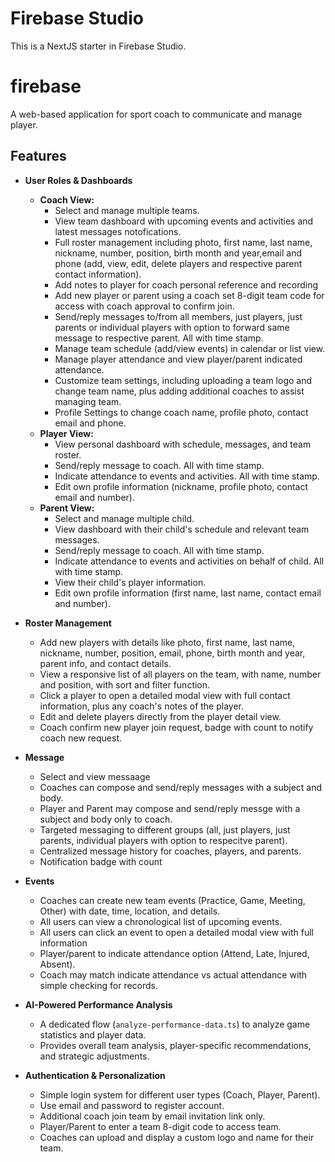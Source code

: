 # Firebase Studio

This is a NextJS starter in Firebase Studio.
# firebase

A web-based application for sport coach to communicate and manage player. 

## Features

- **User Roles & Dashboards**
  - **Coach View:**
    - Select and manage multiple teams.
    - View team dashboard with upcoming events and activities and latest messages notofications.
    - Full roster management including photo, first name, last name, nickname, number, position, birth month and year,email and phone (add, view, edit, delete players and respective parent contact information).
    - Add notes to player for coach personal reference and recording
    - Add new player or parent using a coach set 8-digit team code for access with coach approval to confirm join. 
    - Send/reply messages to/from all members, just players, just parents or individual players with option to forward same message to respective parent. All with time stamp.
    - Manage team schedule (add/view events) in calendar or list view. 
    - Manage player attendance and view player/parent indicated attendance.
    - Customize team settings, including uploading a team logo and change team name, plus adding additional coaches to assist managing team.
    - Profile Settings to change coach name, profile photo, contact email and phone. 
  - **Player View:**
    - View personal dashboard with schedule, messages, and team roster.
    - Send/reply message to coach. All with time stamp.
    - Indicate attendance to events and activities. All with time stamp.
    - Edit own profile information (nickname, profile photo, contact email and number).
  - **Parent View:**
    - Select and manage multiple child.
    - View dashboard with their child's schedule and relevant team messages.
    - Send/reply message to coach. All with time stamp.
    - Indicate attendance to events and activities on behalf of child. All with time stamp.
    - View their child's player information.
    - Edit own profile information (first name, last name, contact email and number).


- **Roster Management**
  - Add new players with details like photo, first name, last name, nickname, number, position, email, phone, birth month and year, parent info, and contact details.
  - View a responsive list of all players on the team, with name, number and position, with sort and filter function.
  - Click a player to open a detailed modal view with full contact information, plus any coach's notes of the player.
  - Edit and delete players directly from the player detail view.
  - Coach confirm new player join request, badge with count to notify coach new request.

- **Message**
  - Select and view messaage
  - Coaches can compose and send/reply messages with a subject and body.
  - Player and Parent may compose and send/reply messge with a subject and body only to coach.
  - Targeted messaging to different groups (all, just players, just parents, individual players with option to respecitve parent).
  - Centralized message history for coaches, players, and parents.
  - Notification badge with count

- **Events**
  - Coaches can create new team events (Practice, Game, Meeting, Other) with date, time, location, and details.
  - All users can view a chronological list of upcoming events.
  - All users can click an event to open a detailed modal view with full information
  - Player/parent to indicate attendance option (Attend, Late, Injured, Absent). 
  - Coach may match indicate attendance vs actual attendance with simple checking for records.

- **AI-Powered Performance Analysis**
  - A dedicated flow (`analyze-performance-data.ts`) to analyze game statistics and player data.
  - Provides overall team analysis, player-specific recommendations, and strategic adjustments.

- **Authentication & Personalization**
  - Simple login system for different user types (Coach, Player, Parent).
  - Use email and password to register account.
  - Additional coach join team by email invitation link only. 
  - Player/Parent to enter a team 8-digit code to access team. 
  - Coaches can upload and display a custom logo and name for their team.
